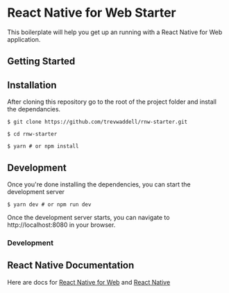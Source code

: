 # React Native for Web Starter

This boilerplate will help you get up an running with a React Native for Web application. 

## Getting Started

## Installation

After cloning this repository go to the root of the project folder and install the dependancies.

```
$ git clone https://github.com/trevwaddell/rnw-starter.git

$ cd rnw-starter

$ yarn # or npm install
```

## Development

Once you're done installing the dependencies, you can start the development server

```
$ yarn dev # or npm run dev
```

Once the development server starts, you can navigate to http://localhost:8080 in your browser.

### Development

## React Native Documentation

Here are docs for [React Native for Web](https://github.com/necolas/react-native-web) and [React Native](https://facebook.github.io/react-native/)
